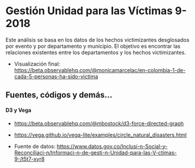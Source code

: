 # Gestión Unidad para las Víctimas 9-2018
Este análisis se basa en los datos de los hechos victimizantes desglosados por evento y por departamento y municipio. El objetivo es encontrar las relaciones existentes entre los departamentos y los hechos victimizantes.

- Visualización final: https://beta.observablehq.com/@monicamarcelac/en-colombia-1-de-cada-5-personas-ha-sido-victima

## Fuentes, códigos y demás...

#### D3 y Vega

- https://beta.observablehq.com/@mbostock/d3-force-directed-graph
- https://vega.github.io/vega-lite/examples/circle_natural_disasters.html

- Fuente de datos: https://www.datos.gov.co/Inclusi-n-Social-y-Reconciliaci-n/Informaci-n-de-gesti-n-Unidad-para-las-V-ctimas-9-/t5t7-xyr8



